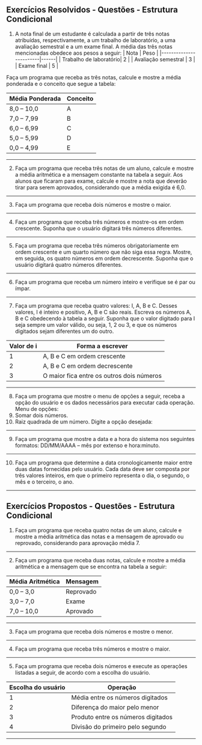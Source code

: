 ## Exercícios Resolvidos - Questões - Estrutura Condicional

1. A nota final de um estudante é calculada a partir de três notas atribuídas, respectivamente, a um trabalho de laboratório, a uma avaliação semestral e a um exame final. A média das três notas mencionadas obedece aos pesos a seguir:
| Nota                   | Peso |
|------------------------|------|
| Trabalho de laboratório| 2    |
| Avaliação semestral    | 3    |
| Exame final            | 5    |

Faça um programa que receba as três notas, calcule e mostre a média ponderada e o conceito que segue a tabela:

| Média Ponderada | Conceito |
|------------------|----------|
| 8,0 – 10,0       | A        |
| 7,0 – 7,99        | B        |
| 6,0 – 6,99        | C        |
| 5,0 – 5,99        | D        |
| 0,0 – 4,99        | E        |
---
2. Faça um programa que receba três notas de um aluno, calcule e mostre a média aritmética e a mensagem constante na tabela a seguir. Aos alunos que ficaram para exame, calcule e mostre a nota que deverão tirar para serem aprovados, considerando que a média exigida é 6,0.
---
3. Faça um programa que receba dois números e mostre o maior.
---
4. Faça um programa que receba três números e mostre-os em ordem crescente. Suponha que o usuário digitará três números diferentes.
---
5. Faça um programa que receba três números obrigatoriamente em ordem crescente e um quarto número que não siga essa regra. Mostre, em seguida, os quatro números em ordem decrescente. Suponha que o usuário digitará quatro números diferentes.
---
6. Faça um programa que receba um número inteiro e verifique se é par ou ímpar.
---
7. Faça um programa que receba quatro valores: I, A, B e C. Desses valores, I é inteiro e positivo, A, B e C são reais. Escreva os números A, B e C obedecendo à tabela a seguir. Suponha que o valor digitado para I seja sempre um valor válido, ou seja, 1, 2 ou 3, e que os números digitados sejam diferentes um do outro.

| Valor de i | Forma a escrever                                  |
|------------|---------------------------------------------------|
| 1          | A, B e C em ordem crescente                        |
| 2          | A, B e C em ordem decrescente                     |
| 3          | O maior fica entre os outros dois números         |

---
8. Faça um programa que mostre o menu de opções a seguir, receba a opção do usuário e os dados necessários para executar cada operação.
Menu de opções:
1. Somar dois números.
2. Raiz quadrada de um número.
Digite a opção desejada:
---
9. Faça um programa que mostre a data e a hora do sistema nos seguintes formatos: DD/MM/AAAA – mês por extenso e hora:minuto.
---
10. Faça um programa que determine a data cronologicamente maior entre duas datas fornecidas pelo usuário. Cada data deve ser composta por três valores inteiros, em que o primeiro representa o dia, o segundo, o mês e o terceiro, o ano.
---
## Exercícios Propostos - Questões - Estrutura Condicional

1. Faça um programa que receba quatro notas de um aluno, calcule e mostre a média aritmética das notas e a mensagem de aprovado ou reprovado, considerando para aprovação média 7.
---
2. Faça um programa que receba duas notas, calcule e mostre a média aritmética e a mensagem que se encontra na tabela a seguir:

| Média Aritmética | Mensagem   |
|------------------|------------|
| 0,0 – 3,0        | Reprovado  |
| 3,0 – 7,0        | Exame      |
| 7,0 – 10,0       | Aprovado   |

---
3. Faça um programa que receba dois números e mostre o menor.
---
4. Faça um programa que receba três números e mostre o maior.
---
5. Faça um programa que receba dois números e execute as operações listadas a seguir, de acordo com a escolha
do usuário.

| Escolha do usuário | Operação                              |
|--------------------|----------------------------------------|
| 1                  | Média entre os números digitados       |
| 2                  | Diferença do maior pelo menor          |
| 3                  | Produto entre os números digitados     |
| 4                  | Divisão do primeiro pelo segundo       |

---
